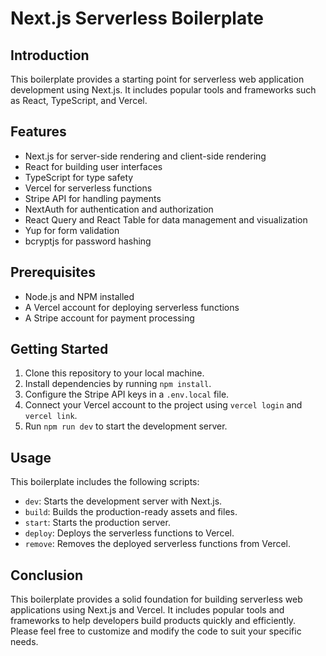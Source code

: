 # Next.js Serverless Boilerplate

## Introduction

This boilerplate provides a starting point for serverless web application development using Next.js. It includes popular tools and frameworks such as React, TypeScript, and Vercel.

## Features

- Next.js for server-side rendering and client-side rendering
- React for building user interfaces
- TypeScript for type safety
- Vercel for serverless functions
- Stripe API for handling payments
- NextAuth for authentication and authorization
- React Query and React Table for data management and visualization
- Yup for form validation
- bcryptjs for password hashing

## Prerequisites

- Node.js and NPM installed
- A Vercel account for deploying serverless functions
- A Stripe account for payment processing

## Getting Started

1. Clone this repository to your local machine.
2. Install dependencies by running `npm install`.
3. Configure the Stripe API keys in a `.env.local` file.
4. Connect your Vercel account to the project using `vercel login` and `vercel link`.
5. Run `npm run dev` to start the development server.

## Usage

This boilerplate includes the following scripts:

- `dev`: Starts the development server with Next.js.
- `build`: Builds the production-ready assets and files.
- `start`: Starts the production server.
- `deploy`: Deploys the serverless functions to Vercel.
- `remove`: Removes the deployed serverless functions from Vercel.

## Conclusion

This boilerplate provides a solid foundation for building serverless web applications using Next.js and Vercel. It includes popular tools and frameworks to help developers build products quickly and efficiently. Please feel free to customize and modify the code to suit your specific needs.

